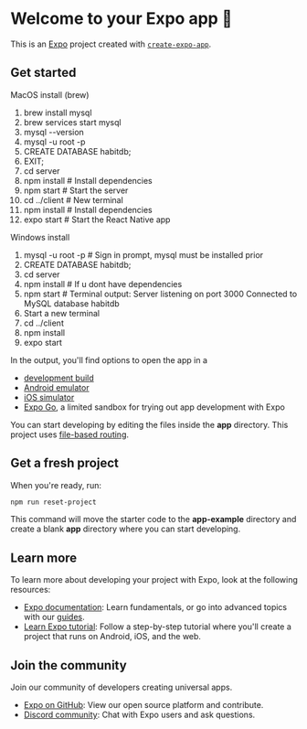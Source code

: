 # Welcome to your Expo app 👋

This is an [Expo](https://expo.dev) project created with [`create-expo-app`](https://www.npmjs.com/package/create-expo-app).

## Get started

MacOS install (brew)
1. brew install mysql
2. brew services start mysql
3. mysql --version
4. mysql -u root -p
5. CREATE DATABASE habitdb;
6. EXIT;
7. cd server
8. npm install  # Install dependencies
9. npm start    # Start the server
10. cd ../client # New terminal
11. npm install  # Install dependencies
12. expo start   # Start the React Native app


Windows install
1.   mysql -u root -p # Sign in prompt, mysql must be installed prior
2.   CREATE DATABASE habitdb;
3.   cd server
4.   npm install # If u dont have dependencies
5.   npm start # Terminal output: Server listening on port 3000 Connected to MySQL database habitdb
6. Start a new terminal
7. cd ../client
8. npm install
9. expo start

In the output, you'll find options to open the app in a

- [development build](https://docs.expo.dev/develop/development-builds/introduction/)
- [Android emulator](https://docs.expo.dev/workflow/android-studio-emulator/)
- [iOS simulator](https://docs.expo.dev/workflow/ios-simulator/)
- [Expo Go](https://expo.dev/go), a limited sandbox for trying out app development with Expo

You can start developing by editing the files inside the **app** directory. This project uses [file-based routing](https://docs.expo.dev/router/introduction).

## Get a fresh project

When you're ready, run:

```bash
npm run reset-project
```

This command will move the starter code to the **app-example** directory and create a blank **app** directory where you can start developing.

## Learn more

To learn more about developing your project with Expo, look at the following resources:

- [Expo documentation](https://docs.expo.dev/): Learn fundamentals, or go into advanced topics with our [guides](https://docs.expo.dev/guides).
- [Learn Expo tutorial](https://docs.expo.dev/tutorial/introduction/): Follow a step-by-step tutorial where you'll create a project that runs on Android, iOS, and the web.

## Join the community

Join our community of developers creating universal apps.

- [Expo on GitHub](https://github.com/expo/expo): View our open source platform and contribute.
- [Discord community](https://chat.expo.dev): Chat with Expo users and ask questions.
